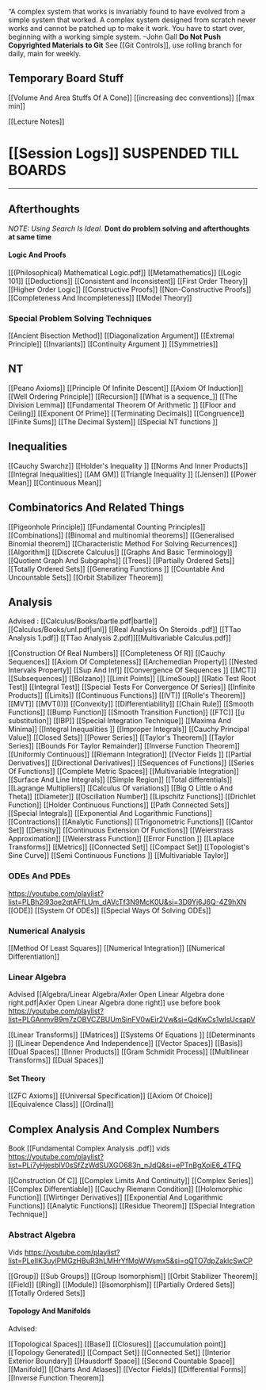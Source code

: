   
“A complex system that works is invariably found to have evolved from a simple system that worked. A complex system designed from scratch never works and cannot be patched up to make it work. You have to start over, beginning with a working simple system. –John Gall
**Do Not Push Copyrighted Materials to Git** See [[Git Controls]], use rolling branch for daily, main for weekly.

## Temporary Board Stuff
[[Volume And Area Stuffs Of A Cone]]
[[increasing dec conventions]]
[[max min]]

[[Lecture Notes]]
# [[Session Logs]] SUSPENDED TILL BOARDS
---------------------------------------
## Afterthoughts
*NOTE: Using Search Is Ideal.*
**Dont do problem solving and afterthoughts at same time**
#### Logic And Proofs
[[(Philosophical) Mathematical Logic.pdf]]
[[Metamathematics]]
[[Logic 101]]
[[Deductions]]
[[Consistent and Inconsistent]]
[[First Order Theory]]
[[Higher Order Logic]]
[[Constructive Proofs]]
[[Non-Constructive Proofs]]
[[Completeness And Incompleteness]]
[[Model Theory]]

### Special Problem Solving Techniques
[[Ancient Bisection Method]]
[[Diagonalization Argument]]
[[Extremal Principle]]
[[Invariants]]
[[Continuity Argument ]]
[[Symmetries]]
## NT
[[Peano Axioms]]
[[Principle Of Infinite Descent]]
[[Axiom Of Induction]]
[[Well Ordering Principle]]
[[Recursion]]
[[What is a sequence_]]
[[The Division Lemma]]
[[Fundamental Theorem Of Arithmetic ]]
[[Floor and Ceiling]]
[[Exponent Of Prime]]
[[Terminating Decimals]]
[[Congruence]]
[[Finite Sums]]
[[The Decimal System]]
[[Special NT functions ]]
## Inequalities
[[Cauchy Swarchz]]
[[Holder's Inequality ]]
[[Norms And Inner Products]]
[[Integral Inequalities]]
[[AM GM]]
[[Triangle Inequality ]]
[[Jensen]]
[[Power Mean]]
[[Continuous Mean]]
## Combinatorics And Related Things
[[Pigeonhole Principle]]
[[Fundamental Counting Principles]]
[[Combinations]]
[[Binomal and multinomial theorems]]
[[Generalised Binomial theorem]]
[[Characteristic Method For Solving Recurrences]]
[[Algorithm]]
[[Discrete Calculus]]
[[Graphs And Basic Terminology]]
[[Quotient Graph And Subgraphs]]
[[Trees]]
[[Partially Ordered Sets]]
[[Totally Ordered Sets]]
[[Generating Functions ]]
[[Countable And Uncountable Sets]]
[[Orbit Stabilizer Theorem]]

## Analysis
Advised : [[Calculus/Books/bartle.pdf|bartle]] [[Calculus/Books/unl.pdf|unl]] [[Real Analysis On Steroids .pdf]] [[TTao Analysis 1.pdf]] [[TTao Analysis 2.pdf]][[Multivariable Calculus.pdf]]

[[Construction Of Real Numbers]]
[[Completeness Of R]]
[[Cauchy Sequences]]
[[Axiom Of Completeness]]
[[Archemedian Property]]
[[Nested Intervals Property]]
[[Sup And Inf]]
[[Convergence Of Sequences ]]
[[MCT]]
[[Subsequences]]
[[Bolzano]]
[[Limit Points]]
[[LimeSoup]]
[[Ratio Test Root Test]]
[[Integral Test]]
[[Special Tests For Convergence Of Series]]
[[Infinite Products]]
[[Limits]]
[[Continuous Functions]]
[[IVT]]
[[Rolle's Theorem]]
[[MVT]]
[[MVT(I)]]
[[Convexity]]
[[Differentiability]]
[[Chain Rule]]
[[Smooth Functions]]
[[Bump Function]]
[[Smooth Transition Function]]
[[FTC]]
[[u substitution]]
[[IBP]]
[[Special Integration Technique]]
[[Maxima And Minima]]
[[Integral Inequalities ]]
[[Improper Integrals]]
[[Cauchy Principal Value]]
[[Closed Sets]]
[[Power Series]]
[[Taylor's Theorem]]
[[Taylor Series]]
[[Bounds For Taylor Remainder]]
[[Inverse Function Theorem]]
[[Uniformly Continuous]]
[[Riemann Integration]]
[[Vector Fields ]]
[[Partial Derivatives]]
[[Directional Derivatives]]
[[Sequences of Functions]]
[[Series Of Functions]]
[[Complete Metric Spaces]]
[[Multivariable Integration]]
[[Surface And Line Integrals]]
[[Simple Region]]
[[Total differentials]]
[[Lagrange Multipliers]]
[[Calculus Of variations]]
[[Big O Little o And Theta]]
[[Diameter]]
[[Oscillation Number]]
[[Lipschitz Functions]]
[[Drichlet Function]]
[[Holder Continuous Functions]]
[[Path Connected Sets]]
[[Special Integrals]]
[[Exponential And Logarithmic Functions]]
[[Contractions]]
[[Analytic Functions]]
[[Trigonometric Functions]]
[[Cantor Set]]
[[Density]]
[[Continuous Extension Of Functions]]
[[Weierstrass Approximation]]
[[Weierstrass Function]]
[[Error Function ]]
[[Laplace Transforms]]
[[Metrics]]
[[Connected Set]]
[[Compact Set]]
[[Topologist's Sine Curve]]
[[Semi Continuous Functions ]]
[[Multivariable Taylor]]

### ODEs And PDEs
https://youtube.com/playlist?list=PLBh2i93oe2qtAFfLUm_dAVcTf3N9McK0U&si=3D9Yj6J6Q-4Z9hXN
[[ODE]]
[[System Of ODEs]]
[[Special Ways Of Solving ODEs]]

### Numerical Analysis 
[[Method Of Least Squares]]
[[Numerical Integration]]
[[Numerical Differentiation]]

### Linear Algebra
Advised [[Algebra/Linear Algebra/Axler Open Linear Algebra done right.pdf|Axler Open Linear Algebra done right]]
use before book https://youtube.com/playlist?list=PLGAnmvB9m7zOBVCZBUUmSinFV0wEir2Vw&si=QdKwCs1wIsUcsapV

[[Linear Transforms]]
[[Matrices]]
[[Systems Of Equations ]]
[[Determinants ]]
[[Linear Dependence And Independence]]
[[Vector Spaces]]
[[Basis]]
[[Dual Spaces]]
[[Inner Products]]
[[Gram Schmidit Process]]
[[Multilinear Transforms]]
[[Dual Spaces]]
#### Set Theory
[[ZFC Axioms]]
[[Universal Specification]]
[[Axiom Of Choice]]
[[Equivalence Class]]
[[Ordinal]]

## Complex Analysis And Complex Numbers
Book [[Fundamental Complex Analysis .pdf]]
vids https://youtube.com/playlist?list=PLi7yHjesblV0sSfZzWdSUXGO683n_nJdQ&si=ePTnBgXoiE6_4TFQ

[[Construction Of C]]
[[Complex Limits And Continuity]]
[[Complex Series]]
[[Complex Differentiable]]
[[Cauchy Riemann Condition]]
[[Holomorphic Function]]
[[Wirtinger Derivatives]]
[[Exponential And Logarithmic Functions]]
[[Analytic Functions]]
[[Residue Theorem]]
[[Special Integration Technique]]

### Abstract Algebra 
Vids https://youtube.com/playlist?list=PLelIK3uylPMGzHBuR3hLMHrYfMqWWsmx5&si=qQTO7dpZaklcSwCP

[[Group]]
[[Sub Groups]]
[[Group Isomorphism]]
[[Orbit Stabilizer Theorem]]
[[Field]]
[[Ring]]
[[Module]]
[[Isomorphism]]
[[Partially Ordered Sets]]
[[Totally Ordered Sets]]
#### Topology And Manifolds
Advised: [](https://www.math.utoronto.ca/ivan/mat327/?resources)

[[Topological Spaces]]
[[Base]]
[[Closures]]
[[accumulation point]]
[[Topology Generated]]
[[Compact Set]]
[[Connected Set]]
[[Interior Exterior Boundary]]
[[Hausdorff Space]]
[[Second Countable Space]]
[[Manifold]]
[[Charts And Atlases]]
[[Vector Fields]]
[[Differential Forms]]
[[Inverse Function Theorem]]



